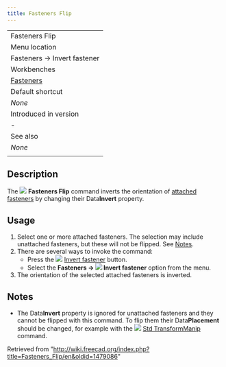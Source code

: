 ```yaml
---
title: Fasteners Flip
---
```


|                                                         |
| ------------------------------------------------------- |
| Fasteners Flip                                          |
| Menu location                                           |
| Fasteners → Invert fastener                             |
| Workbenches                                             |
| [Fasteners](/Fasteners_Workbench "Fasteners Workbench") |
| Default shortcut                                        |
| _None_                                                  |
| Introduced in version                                   |
| -                                                       |
| See also                                                |
| _None_                                                  |
|                                                         |

## Description

The ![](/images/Fasteners_Flip.svg) **Fasteners Flip** command inverts the orientation of [attached fasteners](/Fasteners_Workbench#Usage "Fasteners Workbench") by changing their Data**Invert** property.

## Usage

1. Select one or more attached fasteners. The selection may include unattached fasteners, but these will not be flipped. See [Notes](#Notes).
2. There are several ways to invoke the command:
   - Press the ![](/images/Fasteners_Flip.svg) [Invert fastener](/Fasteners_Flip "Fasteners Flip") button.
   - Select the **Fasteners → ![](/images/Fasteners_Flip.svg) Invert fastener** option from the menu.
3. The orientation of the selected attached fasteners is inverted.

## Notes

- The Data**Invert** property is ignored for unattached fasteners and they cannot be flipped with this command. To flip them their Data**Placement** should be changed, for example with the ![](/images/Std_TransformManip.svg) [Std TransformManip](/Std_TransformManip "Std TransformManip") command.

Retrieved from "<http://wiki.freecad.org/index.php?title=Fasteners_Flip/en&oldid=1479086>"
